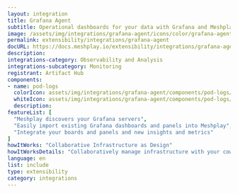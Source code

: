 ```yaml
---
layout: integration
title: Grafana Agent
subtitle: Operational dashboards for your data with Grafana and Meshplay
image: /assets/img/integrations/grafana-agent/icons/color/grafana-agent-color.svg
permalink: extensibility/integrations/grafana-agent
docURL: https://docs.meshplay.io/extensibility/integrations/grafana-agent
description: 
integrations-category: Observability and Analysis
integrations-subcategory: Monitoring
registrant: Artifact Hub
components: 
- name: pod-logs
  colorIcon: assets/img/integrations/grafana-agent/components/pod-logs/icons/color/pod-logs-color.svg
  whiteIcon: assets/img/integrations/grafana-agent/components/pod-logs/icons/white/pod-logs-white.svg
  description: 
featureList: [
  "Meshplay discovers your Grafana servers",
  "Easily import existing Grafana dashboards and panels into Meshplay",
  "Integrate your boards and panels and new insights and metrics"
]
howItWorks: "Collaborative Infrastructure as Design"
howItWorksDetails: "Collaboratively manage infrastructure with your coworkers synchronously sharing the same designs."
language: en
list: include
type: extensibility
category: integrations
---
```


